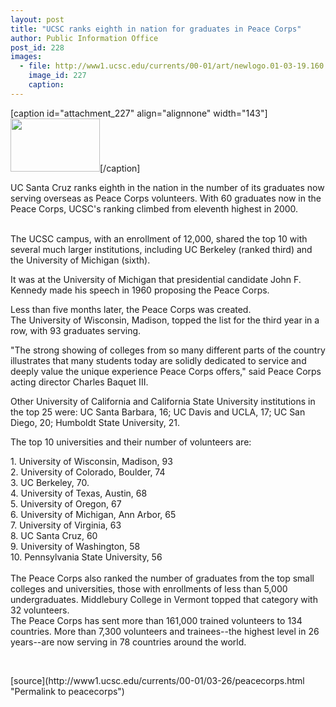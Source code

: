 ```yaml
---
layout: post
title: "UCSC ranks eighth in nation for graduates in Peace Corps"
author: Public Information Office
post_id: 228
images:
  - file: http://www1.ucsc.edu/currents/00-01/art/newlogo.01-03-19.160.jpg
    image_id: 227
    caption: 
---
```


[caption id="attachment_227" align="alignnone" width="143"]<a href="http://localhost/mysite/wp-content/uploads/2001/03/newlogo.01-03-19.160.jpg"><img class="size-full wp-image-227" src="http://localhost/mysite/wp-content/uploads/2001/03/newlogo.01-03-19.160.jpg" alt="" width="143" height="85" /></a>[/caption]
<p>
  UC Santa Cruz ranks eighth in the nation in the number of its graduates now serving overseas as Peace Corps volunteers. With 60 graduates now in the Peace Corps, UCSC's ranking climbed from eleventh highest in 2000.<br>
  <br>
</p>The UCSC campus, with an enrollment of 12,000, shared the top 10 with several much larger institutions, including UC Berkeley (ranked third) and the University of Michigan (sixth).
<p>
  It was at the University of Michigan that presidential candidate John F. Kennedy made his speech in 1960 proposing the Peace Corps.
</p>
<p>
  Less than five months later, the Peace Corps was created.<br>
  The University of Wisconsin, Madison, topped the list for the third year in a row, with 93 graduates serving.
</p>
<p>
  "The strong showing of colleges from so many different parts of the country illustrates that many students today are solidly dedicated to service and deeply value the unique experience Peace Corps offers," said Peace Corps acting director Charles Baquet III.
</p>
<p>
  Other University of California and California State University institutions in the top 25 were: UC Santa Barbara, 16; UC Davis and UCLA, 17; UC San Diego, 20; Humboldt State University, 21.
</p>
<p>
  The top 10 universities and their number of volunteers are:
</p>
<p>
  1. University of Wisconsin, Madison, 93<br>
  2. University of Colorado, Boulder, 74<br>
  3. UC Berkeley, 70.<br>
  4. University of Texas, Austin, 68<br>
  5. University of Oregon, 67<br>
  6. University of Michigan, Ann Arbor, 65<br>
  7. University of Virginia, 63<br>
  8. UC Santa Cruz, 60<br>
  9. University of Washington, 58<br>
  10. Pennsylvania State University, 56<br>
  <br>
  The Peace Corps also ranked the number of graduates from the top small colleges and universities, those with enrollments of less than 5,000 undergraduates. Middlebury College in Vermont topped that category with 32 volunteers.<br>
  The Peace Corps has sent more than 161,000 trained volunteers to 134 countries. More than 7,300 volunteers and trainees--the highest level in 26 years--are now serving in 78 countries around the world.
</p>
<p>
  <br>

</p>
[source](http://www1.ucsc.edu/currents/00-01/03-26/peacecorps.html "Permalink to peacecorps")
